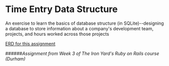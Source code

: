 # Time Entry Data Structure

An exercise to learn the basics of database structure (in SQLite)--designing a database to store information about a company's development team, projects, and hours worked across those projects

[ERD for this assignment](https://www.lucidchart.com/invitations/accept/e8299b7a-0924-4916-984b-eb079eb77516)

######*Assignment from Week 3 of The Iron Yard's Ruby on Rails course (Durham)*
